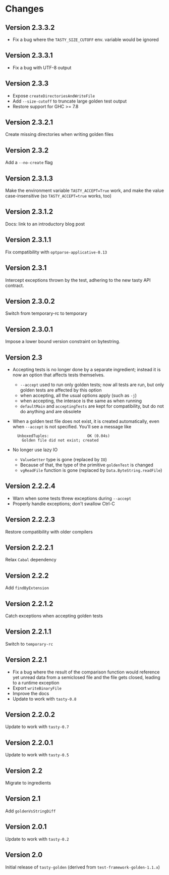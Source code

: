 Changes
=======

Version 2.3.3.2
---------------

* Fix a bug where the `TASTY_SIZE_CUTOFF` env. variable would be ignored

Version 2.3.3.1
---------------

* Fix a bug with UTF-8 output

Version 2.3.3
-------------

* Expose `createDirectoriesAndWriteFile`
* Add `--size-cutoff` to truncate large golden test output
* Restore support for GHC >= 7.8

Version 2.3.2.1
---------------

Create missing directories when writing golden files

Version 2.3.2
-------------

Add a `--no-create` flag

Version 2.3.1.3
---------------

Make the environment variable `TASTY_ACCEPT=True` work, and make the value
    case-insensitive (so `TASTY_ACCEPT=true` works, too)

Version 2.3.1.2
---------------

Docs: link to an introductory blog post

Version 2.3.1.1
---------------

Fix compatibility with `optparse-applicative-0.13`

Version 2.3.1
-------------

Intercept exceptions thrown by the test, adhering to the new tasty API
contract.

Version 2.3.0.2
---------------

Switch from temporary-rc to temporary

Version 2.3.0.1
---------------

Impose a lower bound version constraint on bytestring.

Version 2.3
-----------

* Accepting tests is no longer done by a separate ingredient; instead it is now
  an option that affects tests themselves.
    * `--accept` used to run only golden tests; now all tests are run, but only
      golden tests are affected by this option
    * when accepting, all the usual options apply (such as `-j`)
    * when accepting, the interace is the same as when running
    * `defaultMain` and `acceptingTests` are kept for compatibility, but do not
      do anything and are obsolete
* When a golden test file does not exist, it is created automatically, even when
  `--accept` is not specified. You'll see a message like

        UnboxedTuples:                 OK (0.04s)
          Golden file did not exist; created

* No longer use lazy IO
    * `ValueGetter` type is gone (replaced by `IO`)
    * Because of that, the type of the primitive `goldenTest` is changed
    * `vgReadFile` function is gone (replaced by `Data.ByteString.readFile`)

Version 2.2.2.4
---------------

* Warn when some tests threw exceptions during `--accept`
* Properly handle exceptions; don't swallow Ctrl-C

Version 2.2.2.3
---------------

Restore compatibility with older compilers

Version 2.2.2.1
---------------

Relax `Cabal` dependency

Version 2.2.2
-------------

Add `findByExtension`

Version 2.2.1.2
---------------

Catch exceptions when accepting golden tests

Version 2.2.1.1
---------------

Switch to `temporary-rc`

Version 2.2.1
-------------

* Fix a bug where the result of the comparison function would reference yet
  unread data from a semiclosed file and the file gets closed, leading to a
  runtime exception
* Export `writeBinaryFile`
* Improve the docs
* Update to work with `tasty-0.8`

Version 2.2.0.2
---------------

Update to work with `tasty-0.7`

Version 2.2.0.1
---------------

Update to work with `tasty-0.5`

Version 2.2
-----------

Migrate to ingredients

Version 2.1
-----------

Add `goldenVsStringDiff`

Version 2.0.1
-------------

Update to work with `tasty-0.2`

Version 2.0
-----------

Initial release of `tasty-golden` (derived from `test-framework-golden-1.1.x`)
